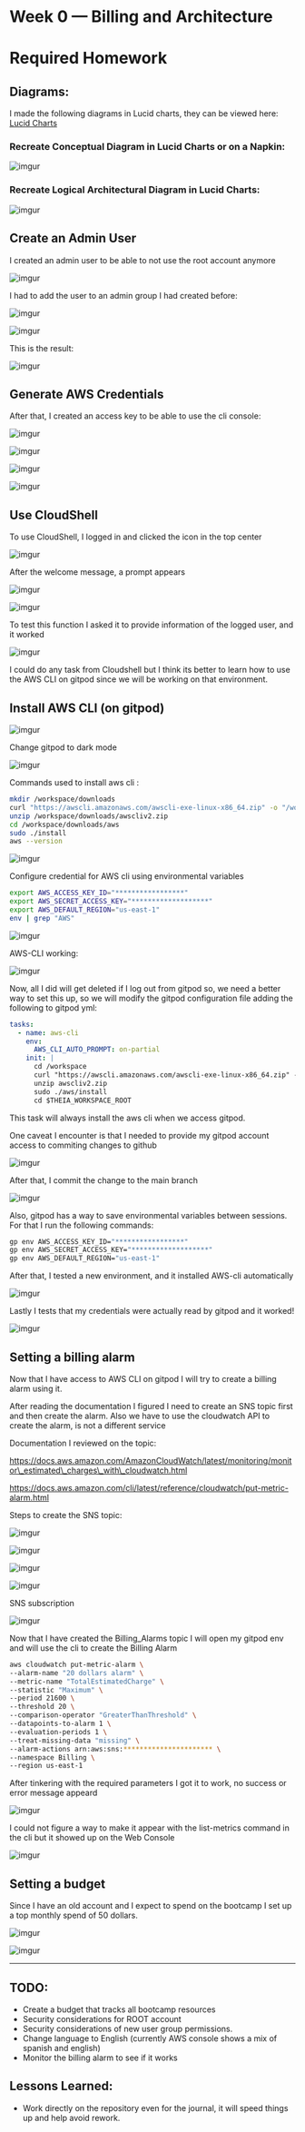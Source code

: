 # Week 0 — Billing and Architecture

# Required Homework

## Diagrams:

I made the following diagrams in Lucid charts, they can be viewed here: [Lucid Charts](https://lucid.app/lucidchart/036d3fc3-5a8b-4e1b-a44e-3241bfb914cc/edit?view_items=3swA5.gq4n1c%2CytwAES9DRCm7%2COuwAfipBd8vn%2CuAwAtd5aveKt%2CeAwAh7HtzP86%2CMxwACab9Dx3l%2CJAwA6Ho6R44m%2CfywAOG.CTRA2%2C3swAq4gdxaZo%2C3FwAq.PRZnWN%2CwAwAhQ.NfVJg%2CcwwAOwLJpZqB%2CSAwAJe8uy7Ed%2CdEwAQnBnyShZ%2C3swA8kiK-Mea%2C3swA6J9YYWJi%2CmGwAu1JgYirJ%2C3swALQ6Lr_6z%2C3swAhaotwEk4%2C3swAfwLzDTHB%2C3swA3uHuPLUy%2C3swAsTz9TEnV%2C3swArGqclgly%2CUDwA6e6Nww1~&invitationId=inv_2a3b46c4-7c1b-47bd-812f-123b1409f5ef)

### Recreate Conceptual Diagram in Lucid Charts or on a Napkin:

![imgur](https://i.imgur.com/ZzCA5sf.png)

### Recreate Logical Architectural Diagram in Lucid Charts:

![imgur](https://i.imgur.com/RnS8kQn.png)

## Create an Admin User

I created an admin user to be able to not use the root account anymore

![imgur](https://i.imgur.com/ZDnM3Xk.png)

I had to add the user to an admin group I had created before:

![imgur](https://i.imgur.com/4bbdENt.png)

![imgur](https://i.imgur.com/jRn9uHC.png)

This is the result:

![imgur](https://i.imgur.com/dayPoLX.png)

## Generate AWS Credentials

After that, I created an access key to be able to use the cli console:

![imgur](https://i.imgur.com/855AzR9.png)

![imgur](https://i.imgur.com/ayVxS2s.png)

![imgur](https://i.imgur.com/3enJNzD.png)

![imgur](https://i.imgur.com/P14q3LN.png)

## Use CloudShell

To use CloudShell, I logged in and clicked the icon in the top center

![imgur](https://i.imgur.com/2B3YTJd.png)

After the welcome message, a prompt appears

![imgur](https://i.imgur.com/9xetjuC.png)

![imgur](https://i.imgur.com/lDUV6Wl.png)

To test this function I asked it to provide information of the logged user, and it worked

![imgur](https://i.imgur.com/a6Sewbu.png)

I could do any task from Cloudshell but I think its better to learn how to use the AWS CLI on gitpod since we will be working on that environment.

## Install AWS CLI (on gitpod)

![imgur](https://i.imgur.com/xOtW8zw.png)

Change gitpod to dark mode

![imgur](https://i.imgur.com/lCBOQso.png)

Commands used to install aws cli :

```bash
mkdir /workspace/downloads
curl "https://awscli.amazonaws.com/awscli-exe-linux-x86_64.zip" -o "/workspace/downloads/awscliv2.zip"
unzip /workspace/downloads/awscliv2.zip
cd /workspace/downloads/aws
sudo ./install
aws --version
```

![imgur](https://i.imgur.com/Xwc1IfK.png)

Configure credential for AWS cli using environmental variables

```Bash
export AWS_ACCESS_KEY_ID="*****************"
export AWS_SECRET_ACCESS_KEY="*******************"
export AWS_DEFAULT_REGION="us-east-1"
env | grep "AWS"
```

![imgur](https://i.imgur.com/hlI3Bmd.png)

AWS-CLI working:

![imgur](https://i.imgur.com/LZWPKrF.png)

Now, all I did will get deleted if I log out from gitpod so, we need a better way to set this up, so we will modify the gitpod configuration file adding the following to gitpod yml:

```yml
tasks:
  - name: aws-cli
    env:
      AWS_CLI_AUTO_PROMPT: on-partial
    init: |
      cd /workspace
      curl "https://awscli.amazonaws.com/awscli-exe-linux-x86_64.zip" -o "awscliv2.zip"
      unzip awscliv2.zip
      sudo ./aws/install
      cd $THEIA_WORKSPACE_ROOT
```

This task will always install the aws cli when we access gitpod.

One caveat I encounter is that I needed to provide my gitpod account access to commiting changes to github

![imgur](https://i.imgur.com/zA9FF7y.png)

After that, I commit the change to the main branch

![imgur](https://i.imgur.com/6muSI8W.png)

Also, gitpod has a way to save environmental variables between sessions. For that I run the following commands:

```bash
gp env AWS_ACCESS_KEY_ID="*****************"
gp env AWS_SECRET_ACCESS_KEY="*******************"
gp env AWS_DEFAULT_REGION="us-east-1"
```

After that, I tested a new environment, and it installed AWS-cli automatically

![imgur](https://i.imgur.com/7pkAhAM.png)

Lastly I tests that my credentials were actually read by gitpod and it worked!

![imgur](https://i.imgur.com/ZexQrh5.png)

## Setting a billing alarm

Now that I have access to AWS CLI on gitpod I will try to create a billing alarm using it.

After reading the documentation I figured I need to create an SNS topic first and then create the alarm. Also we have to use the cloudwatch API to create the alarm, is not a different service

Documentation I reviewed on the topic:

https://docs.aws.amazon.com/AmazonCloudWatch/latest/monitoring/monitor\_estimated\_charges\_with\_cloudwatch.html

https://docs.aws.amazon.com/cli/latest/reference/cloudwatch/put-metric-alarm.html

Steps to create the SNS topic:

![imgur](https://i.imgur.com/jd3hMy2.png)

![imgur](https://i.imgur.com/CwHhpHc.png)

![imgur](https://i.imgur.com/VWMbAvx.png)

![imgur](https://i.imgur.com/1oYjhu9.png)

SNS subscription 

![imgur](https://i.imgur.com/VWMbAvx.png)

Now that I have created the Billing_Alarms topic I will open my gitpod env and will use the cli to create the Billing Alarm

```Bash
aws cloudwatch put-metric-alarm \
--alarm-name "20 dollars alarm" \
--metric-name "TotalEstimatedCharge" \
--statistic "Maximum" \
--period 21600 \
--threshold 20 \
--comparison-operator "GreaterThanThreshold" \
--datapoints-to-alarm 1 \
--evaluation-periods 1 \
--treat-missing-data "missing" \
--alarm-actions arn:aws:sns:********************** \
--namespace Billing \
--region us-east-1
```

After tinkering with the required parameters I got it to work, no success or error message appeard

![imgur](https://i.imgur.com/2euz3Iv.png)

I could not figure a way to make it appear with the list-metrics command in the cli but it showed up on the Web Console

![imgur](https://i.imgur.com/WtCKIUN.png)

## Setting a budget

Since I have an old account and I expect to spend on the bootcamp I set up a top monthly spend of 50 dollars.

![imgur](https://i.imgur.com/A0JViS2.png)

![imgur](https://i.imgur.com/9FNcBUf.png)

* * *

## TODO:

- Create a budget that tracks all bootcamp resources
- Security considerations for ROOT account
- Security considerations of new user group permissions.
- Change language to English (currently AWS console shows a mix of spanish and english)
- Monitor the billing alarm to see if it works

## Lessons Learned:

- Work directly on the repository even for the journal, it will speed things up and help avoid rework.